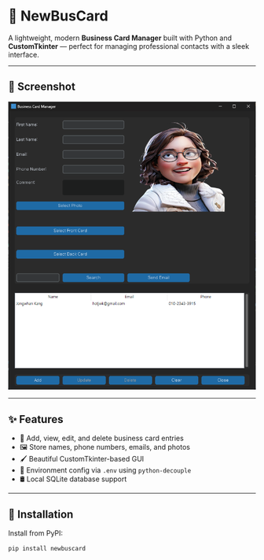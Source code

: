 # 🧾 NewBusCard

A lightweight, modern **Business Card Manager** built with Python and **CustomTkinter** — perfect for managing professional contacts with a sleek interface.

---

## 📸 Screenshot

![Screenshot](https://raw.githubusercontent.com/hotjwk/newbuscard/main/newbuscard/buscardm.png)

---

## ✨ Features

- 📇 Add, view, edit, and delete business card entries
- 🖼️ Store names, phone numbers, emails, and photos
- 🖌️ Beautiful CustomTkinter-based GUI
- 🔐 Environment config via `.env` using `python-decouple`
- 🛢️ Local SQLite database support

---

## 🚀 Installation

Install from PyPI:

```bash
pip install newbuscard

```
